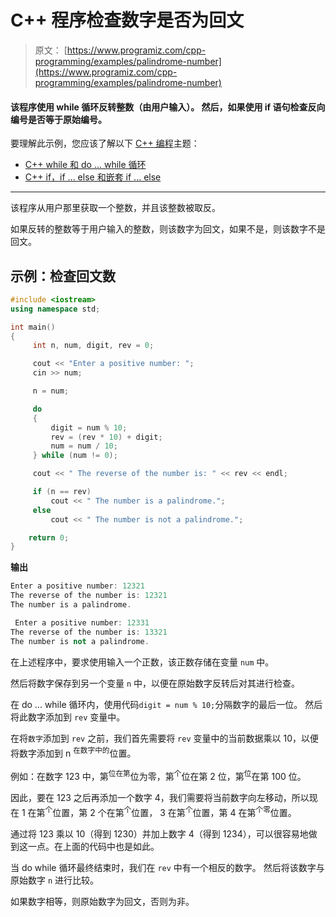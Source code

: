 # C++ 程序检查数字是否为回文

> 原文： [https://www.programiz.com/cpp-programming/examples/palindrome-number](https://www.programiz.com/cpp-programming/examples/palindrome-number)

#### 该程序使用 while 循环反转整数（由用户输入）。 然后，如果使用 if 语句检查反向编号是否等于原始编号。

要理解此示例，您应该了解以下 [C++ 编程](/cpp-programming "C++ tutorial")主题：

*   [C++ while 和 do ... while 循环](/cpp-programming/do-while-loop)
*   [C++ if，if ... else 和嵌套 if ... else](/cpp-programming/if-else)

* * *

该程序从用户那里获取一个整数，并且该整数被取反。

如果反转的整数等于用户输入的整数，则该数字为回文，如果不是，则该数字不是回文。

## 示例：检查回文数

```cpp
#include <iostream>
using namespace std;

int main()
{
     int n, num, digit, rev = 0;

     cout << "Enter a positive number: ";
     cin >> num;

     n = num;

     do
     {
         digit = num % 10;
         rev = (rev * 10) + digit;
         num = num / 10;
     } while (num != 0);

     cout << " The reverse of the number is: " << rev << endl;

     if (n == rev)
         cout << " The number is a palindrome.";
     else
         cout << " The number is not a palindrome.";

    return 0;
} 
```

**输出**

```cpp
Enter a positive number: 12321
The reverse of the number is: 12321
The number is a palindrome. 
```

```cpp
 Enter a positive number: 12331
The reverse of the number is: 13321
The number is not a palindrome. 
```

在上述程序中，要求使用输入一个正数，该正数存储在变量 `num` 中。

然后将数字保存到另一个变量 `n` 中，以便在原始数字反转后对其进行检查。

在 do ... while 循环内，使用代码`digit = num % 10;`分隔数字的最后一位。 然后将此数字添加到 `rev` 变量中。

在将`数字`添加到 `rev` 之前，我们首先需要将 `rev` 变量中的当前数据乘以 10，以便将数字添加到 n <sup>在数字中的</sup>位置。

例如：在数字 123 中，第<sup>位在第</sup>位为零，第<sup>个</sup>位在第 2 位，第<sup>位</sup>在第 100 位。

因此，要在 123 之后再添加一个数字 4，我们需要将当前数字向左移动，所以现在 1 在第<sup>个</sup>位置，第 2 个在第<sup>个</sup>位置， 3 在第<sup>个</sup>位置，第 4 在第<sup>个零</sup>位置。

通过将 123 乘以 10（得到 1230）并加上数字 4（得到 1234），可以很容易地做到这一点。在上面的代码中也是如此。

当 do while 循环最终结束时，我们在 `rev` 中有一个相反的数字。 然后将该数字与原始数字 `n` 进行比较。

如果数字相等，则原始数字为回文，否则为非。